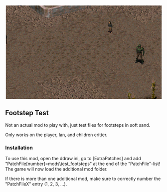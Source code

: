 <p align="center"><img src="test_footsteps.png" alt="Footstep Test"/></p>

Footstep Test
-----------------

Not an actual mod to play with, just test files for footsteps in soft sand.

Only works on the player, Ian, and children critter.

### Installation
To use this mod, open the ddraw.ini, go to [ExtraPatches] and add "PatchFile[number]=mods\test_footsteps" at the end of the "PatchFile"-list!
The game will now load the additional mod folder.

If there is more than one additional mod, make sure to correctly number the "PatchFileX" entry (1, 2, 3, ...).
